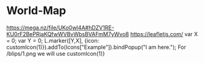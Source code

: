 # World-Map
  https://mega.nz/file/UKo0wI4A#hDZV1RE-KU0rF2BePRjaKQfwWVBvWbsBVAFmM7yWvo8
 https://leafletjs.com/
var X  = 0;
var Y = 0;
L.marker([Y,X], {icon: customIcon(1)}).addTo(Icons["Example"]).bindPopup("I am here.");
For /blips/1.png we will use customIcon(1)}
<!DOCTYPE html>
<html>
   <head>
      <title>GTA V MAP</title>
      <meta charset="utf-8">
      <meta name="viewport" content="width=device-width, initial-scale=1.0">
      <link rel="shortcut icon" type="image/x-icon" href="docs/images/favicon.ico">
      <link rel="stylesheet" href="https://unpkg.com/leaflet@1.7.1/dist/leaflet.css" integrity="sha512-xodZBNTC5n17Xt2atTPuE1HxjVMSvLVW9ocqUKLsCC5CXdbqCmblAshOMAS6/keqq/sMZMZ19scR4PsZChSR7A==" crossorigin="">
      <script src="https://unpkg.com/leaflet@1.7.1/dist/leaflet.js" integrity="sha512-XQoYMqMTK8LvdxXYG3nZ448hOEQiglfqkJs1NOQV44cWnUrBc8PkAOcXy20w0vlaXaVUearIOBhiXZ5V3ynxwA==" crossorigin=""></script>
   </head>
   <style>
       #map { 
         position:absolute;
         height: 100%; 
         width: 100%;
      }
   </style>
   <body>
      <div id="map"/>
	     <script src="scripts/script.js" ></script>
   </body>
</html>
